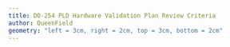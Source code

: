 ```yaml
---
title: DO-254 PLD Hardware Validation Plan Review Criteria
author: QueenField
geometry: "left = 3cm, right = 2cm, top = 3cm, bottom = 2cm"
---
```

